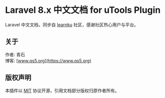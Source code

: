 # Laravel 8.x 中文文档 for uTools Plugin

Laravel 中文文档，同步自 [learnku](https://learnku.com/docs/laravel/8.x) 社区，感谢社区热心用户与平台。

## 关于

作者: 青石   
博客: [www.qs5.org](https://www.qs5.org)

## 版权声明

本插件以 [MIT](LICENSE) 协议开源，引用文档部分版权归原作者所有。